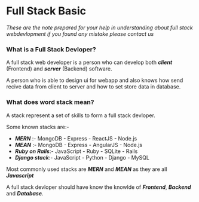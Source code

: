 # Full Stack Basic
*These are the note prepared for your help in understanding about full stack webdevlopment if you found any mistake  please contact us*

### What is a Full Stack Devloper?
A full stack web developer is a person who can develop both ***client*** (Frontend) and ***server*** (Backend) software.

A person who is able to design ui for webapp and also knows how send recive data from client to server and how to set store data in database.

### What does word stack mean?

A stack represent a set of skills to form a full stack devloper.

Some known stacks are:-
- ***MERN*** :- MongoDB - Express - ReactJS - Node.js
- ***MEAN*** :- MongoDB - Express - AngularJS - Node.js
- ***Ruby on Rails***:- JavaScript - Ruby - SQLite - Rails
- ***Django stack***:- JavaScript - Python - Django - MySQL

Most commonly used stacks are  ***MERN*** and ***MEAN*** as they are all ***Javascript***

A full stack devloper should have know the knowlde of ***Frontend***, ***Backend*** and ***Database***.



